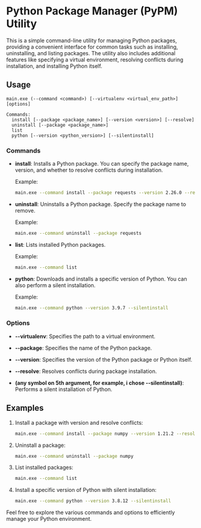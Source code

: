 # Python Package Manager (PyPM) Utility

This is a simple command-line utility for managing Python packages, providing a convenient interface for common tasks such as installing, uninstalling, and listing packages. The utility also includes additional features like specifying a virtual environment, resolving conflicts during installation, and installing Python itself.

## Usage

```plaintext
main.exe (--command <command>) [--virtualenv <virtual_env_path>] [options]

Commands:
  install [--package <package_name>] [--version <version>] [--resolve]
  uninstall [--package <package_name>]
  list
  python [--version <python_version>] [--silentinstall]
```

### Commands

- **install**: Installs a Python package. You can specify the package name, version, and whether to resolve conflicts during installation.

  Example:
  ```bash
  main.exe --command install --package requests --version 2.26.0 --resolve
  ```

- **uninstall**: Uninstalls a Python package. Specify the package name to remove.

  Example:
  ```bash
  main.exe --command uninstall --package requests
  ```

- **list**: Lists installed Python packages.

  Example:
  ```bash
  main.exe --command list
  ```

- **python**: Downloads and installs a specific version of Python. You can also perform a silent installation.

  Example:
  ```bash
  main.exe --command python --version 3.9.7 --silentinstall
  ```

### Options

- **--virtualenv**: Specifies the path to a virtual environment.

- **--package**: Specifies the name of the Python package.

- **--version**: Specifies the version of the Python package or Python itself.

- **--resolve**: Resolves conflicts during package installation.

- **(any symbol on 5th argument, for example, i chose --silentinstall)**: Performs a silent installation of Python.

## Examples

1. Install a package with version and resolve conflicts:
   ```bash
   main.exe --command install --package numpy --version 1.21.2 --resolve
   ```

2. Uninstall a package:
   ```bash
   main.exe --command uninstall --package numpy
   ```

3. List installed packages:
   ```bash
   main.exe --command list
   ```

4. Install a specific version of Python with silent installation:
   ```bash
   main.exe --command python --version 3.8.12 --silentinstall
   ```

Feel free to explore the various commands and options to efficiently manage your Python environment.